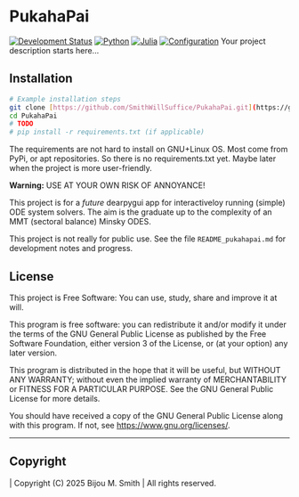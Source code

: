 # PukahaPai
[![Development Status](https://img.shields.io/badge/Status-Alpha-orange)](https://yourprojecturl.com/docs/alpha-status) [![Python](https://img.shields.io/badge/Python-3.9+-blue?logo=python&logoColor=white)](https://www.python.org/) [![Julia](https://img.shields.io/badge/Julia-1.8+-purple?logo=julia&logoColor=white)](https://julialang.org/) [![Configuration](https://img.shields.io/badge/Config-TOML-gray?logo=toml&logoColor=white)](https://toml.io/) Your project description starts here...


## Installation

```bash
# Example installation steps
git clone [https://github.com/SmithWillSuffice/PukahaPai.git](https://github.com/SmithWillSuffice/PukahaPai.git)
cd PukahaPai
# TODO
# pip install -r requirements.txt (if applicable)
```
The requirements are not hard to install on GNU+Linux OS. Most come from PyPi,
or apt repositories. So there is no requirements.txt yet. Maybe later when the 
project is more user-friendly.


**Warning:** USE AT YOUR OWN RISK OF ANNOYANCE!

This project is for a _future_ dearpygui app for interactiveloy running (simple)
ODE system solvers. The aim is the graduate up to the complexity of an MMT
(sectoral balance) Minsky ODES.

This project is not really for public use. See the file `README_pukahapai.md`
for development notes and progress.

## License

This project is Free Software: You can use, study, share and improve it at will.

This program is free software: you can redistribute it and/or modify
it under the terms of the GNU General Public License as published by
the Free Software Foundation, either version 3 of the License, or
(at your option) any later version.

This program is distributed in the hope that it will be useful,
but WITHOUT ANY WARRANTY; without even the implied warranty of
MERCHANTABILITY or FITNESS FOR A PARTICULAR PURPOSE. See the
GNU General Public License for more details.

You should have received a copy of the GNU General Public License
along with this program. If not, see <https://www.gnu.org/licenses/>.

---

## Copyright

| Copyright (C) 2025 Bijou M. Smith
| All rights reserved.
